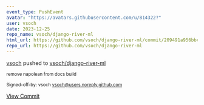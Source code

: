 ```yaml
---
event_type: PushEvent
avatar: "https://avatars.githubusercontent.com/u/814322?"
user: vsoch
date: 2023-12-25
repo_name: vsoch/django-river-ml
html_url: https://github.com/vsoch/django-river-ml/commit/209491a956bbc651eca36d8cc85d6185cf1088e4
repo_url: https://github.com/vsoch/django-river-ml
---
```


<a href='https://github.com/vsoch' target='_blank'>vsoch</a> pushed to <a href='https://github.com/vsoch/django-river-ml' target='_blank'>vsoch/django-river-ml</a>

<small>remove napolean from docs build

Signed-off-by: vsoch <vsoch@users.noreply.github.com></small>

<a href='https://github.com/vsoch/django-river-ml/commit/209491a956bbc651eca36d8cc85d6185cf1088e4' target='_blank'>View Commit</a>